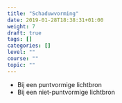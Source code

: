 ```yaml
---
title: "Schaduwvorming"
date: 2019-01-28T18:38:31+01:00
weight: 7
draft: true
tags: []
categories: []
level: ""
course: ""
topic: ""
---
```

* Bij een puntvormige lichtbron
* Bij een niet-puntvormige lichtbron

